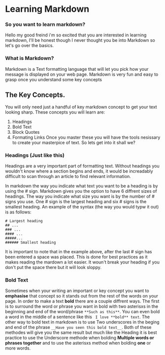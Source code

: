 # Learning Markdown

### So you want to learn markdown?
Hello my good freind i'm so excited that you are interested in learning markdown, I'll be honest though I never thought you be into Markdown so let's go over the basics.

### What is Markdown?
Markdown is a Text formatting language that will let you pick how your message is displayed on your web page. Markdown is very fun and easy to grasp once you understand some key concepts

## The Key Concepts.
You will only need just a handful of key markdown concept to get your text looking sharp. These concepts you will learn are:
1. Headings
2. Bold Text
3. Block Quotes
4. Formating Links
Once you master these you will have the tools nesissary to create your masterpice of text. So lets get into it shall we?

### Headings (Just like this)
Headings are a very important part of formatting text. Without headings you wouldn't know where a section begins and ends, it would be increadably difficult to scan through an article to find relevant information. 

In markdown the way you indicate what text you want to be a heading is by using the # sign. Markdown gives you the option to have 6 diffrent sizes of headings. The way you indicate what size you want is by the number of # signs you use. One # sign is the largest heading and six # signs is the smallest heading. An example of the syntax (the way you would typw it out) is as follows:
```
# Largest heading
## ...
### ...
#### ...
#####...
###### Smallest heading
````
It is important to note that in the example above, after the last # sign has been entered a space was placed. This is done for best practices as it makes reading the mardown a lot easier. It woun't break your heading if you don't put the space there but it will look sloppy.

### Bold Text
Sometimes when your writing an important or key concept you want to **emphasise** that concept so it stands out from the rest of the words on your page. In order to make a text **bold** there are a couple diffrent ways. The first is to surround the word or phrase you want in bold with two asterisxs in the beginning and end of the word/phrase `**Such as this**`. You can even bold a word in the middle of a sentence like this ` I love **bold** text`. The other way to bold text in markdown is to use Two underscores in the beging and end of the phrase `__Have you seen this bold text__`. Both of these methodes will give you the same result but much like the Heading it is best practice to use the Underscore methode when bolding __Multiple words or phrases together__ and to use the asterisxs method when bolding **one** or more words.
